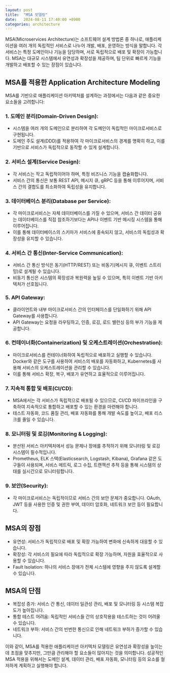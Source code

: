 ```yaml
---
layout: post
title:  "MSA 모델링"
date:   2024-08-11 17:40:00 +0900
categories: architecture
---
```


MSA(Microservices Architecture)는 소프트웨어 설계 방법론 중 하나로, 애플리케이션을 여러 개의 독립적인 서비스로 나누어 개발, 배포, 운영하는 방식을 말합니다. 각 서비스는 특정 도메인이나 기능을 담당하며, 서로 독립적으로 배포 및 확장이 가능합니다. MSA는 대규모 시스템에서 유연성과 확장성을 제공하며, 팀 단위로 빠르게 기능을 개발하고 배포할 수 있는 장점이 있습니다.

## MSA를 적용한 Application Architecture Modeling
MSA를 기반으로 애플리케이션 아키텍처를 설계하는 과정에서는 다음과 같은 중요한 요소들을 고려합니다:

### 1. 도메인 분리(Domain-Driven Design):

* 시스템을 여러 개의 도메인으로 분리하여 각 도메인이 독립적인 마이크로서비스로 구현됩니다.
* 도메인 주도 설계(DDD)를 적용하여 각 마이크로서비스의 경계를 명확히 하고, 이를 기반으로 서비스가 독립적으로 동작할 수 있게 설계합니다.

### 2. 서비스 설계(Service Design):

* 각 서비스는 작고 독립적이어야 하며, 특정 비즈니스 기능을 캡슐화합니다.
* 서비스 간의 통신은 보통 REST API, 메시지 큐, gRPC 등을 통해 이루어지며, 서비스 간의 결합도를 최소화하여 독립성을 유지합니다.

### 3. 데이터베이스 분리(Database per Service):

* 각 마이크로서비스는 자체 데이터베이스를 가질 수 있으며, 서비스 간 데이터 공유는 데이터베이스를 직접 참조하기보다는 API나 이벤트 기반 메시징 시스템을 통해 이루어집니다.
* 이를 통해 데이터베이스의 스키마가 서비스에 종속되지 않고, 서비스의 독립성과 확장성을 유지할 수 있습니다.

### 4. 서비스 간 통신(Inter-Service Communication):

* 서비스 간 통신 방식은 동기(HTTP/REST) 또는 비동기(메시지 큐, 이벤트 스트리밍)로 설계될 수 있습니다.
* 비동기 통신은 시스템의 확장성과 복원력을 높일 수 있으며, 특히 이벤트 기반 아키텍처가 선호됩니다.

### 5. API Gateway:

* 클라이언트와 내부 마이크로서비스 간의 인터페이스를 단일화하기 위해 API Gateway를 사용합니다.
* API Gateway는 요청을 라우팅하고, 인증, 로깅, 로드 밸런싱 등의 부가 기능을 제공합니다.

### 6. 컨테이너화(Containerization) 및 오케스트레이션(Orchestration):

* 마이크로서비스를 컨테이너화하여 독립적으로 배포하고 실행할 수 있습니다. Docker와 같은 도구를 사용하여 서비스의 배포를 자동화하고, Kubernetes를 사용해 서비스의 오케스트레이션을 관리할 수 있습니다.
* 이를 통해 서비스 확장, 복구, 배포가 유연하고 효율적으로 이루어집니다.

### 7. 지속적 통합 및 배포(CI/CD):

* MSA에서는 각 서비스가 독립적으로 배포될 수 있으므로, CI/CD 파이프라인을 구축하여 지속적으로 통합하고 배포할 수 있는 환경을 마련해야 합니다.
* 테스트 자동화, 코드 품질 관리, 배포 자동화를 통해 개발 속도를 높이고, 배포 리스크를 줄일 수 있습니다.

### 8. 모니터링 및 로깅(Monitoring & Logging):

* 분산된 서비스 아키텍처에서 성능 문제나 장애를 추적하기 위해 모니터링 및 로깅 시스템이 필수적입니다.
* Prometheus, ELK 스택(Elasticsearch, Logstash, Kibana), Grafana 같은 도구들이 사용되며, 서비스 메트릭, 로그 수집, 트랜잭션 추적 등을 통해 시스템의 상태를 실시간으로 모니터링합니다.

### 9. 보안(Security):

* 각 마이크로서비스는 독립적이므로 서비스 간의 보안 문제가 중요합니다. OAuth, JWT 등을 사용한 인증 및 권한 부여, 데이터 암호화, 네트워크 보안 등이 필요합니다.

## MSA의 장점
* 유연성: 서비스가 독립적으로 배포 및 확장 가능하여 변화에 신속하게 대응할 수 있습니다.
* 확장성: 각 서비스의 필요에 따라 독립적으로 확장 가능하며, 자원을 효율적으로 사용할 수 있습니다.
* Fault Isolation: 하나의 서비스 장애가 전체 시스템에 영향을 주지 않도록 설계할 수 있습니다.

## MSA의 단점
* 복잡성 증가: 서비스 간 통신, 데이터 일관성 관리, 배포 및 모니터링 등 시스템 복잡도가 높아집니다.
* 통합 테스트 어려움: 독립적인 서비스들 간의 상호작용을 테스트하는 것이 어려울 수 있습니다.
* 네트워크 부하: 서비스 간의 빈번한 통신으로 인해 네트워크 부하가 증가할 수 있습니다.

이와 같이, MSA를 적용한 애플리케이션 아키텍처 모델링은 유연성과 확장성을 높이는 데 초점을 맞추지만, 그만큼 관리해야 할 요소들이 많아지는 것을 의미합니다. 성공적인 MSA 적용을 위해서는 도메인 설계, 데이터 관리, 배포 자동화, 모니터링 등의 요소를 철저하게 계획하고 실행해야 합니다.
